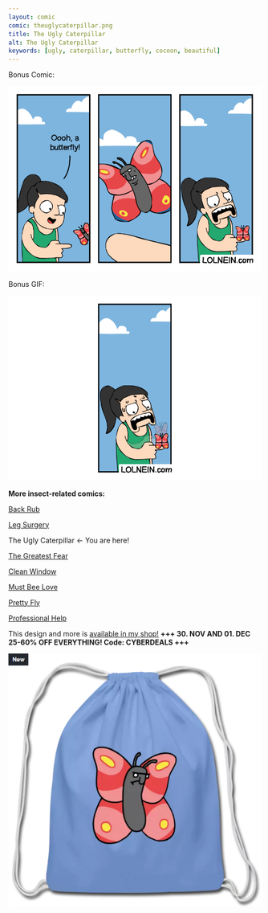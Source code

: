```yaml
---
layout: comic
comic: theuglycaterpillar.png
title: The Ugly Caterpillar
alt: The Ugly Caterpillar
keywords: [ugly, caterpillar, butterfly, cocoon, beautiful]
---
```


Bonus Comic:

![The Ugly Caterpillar Bonus Comic](/images/theuglycaterpillar_bonus.png)

Bonus GIF:

![The Ugly Caterpillar Bonus GIF](/images/theuglycaterpillar_bonus2.gif)


__More insect-related comics:__

[Back Rub](https://lolnein.com/2017/06/13/backrub/)

[Leg Surgery](https://lolnein.com/2017/06/30/legsurgery/)

The Ugly Caterpillar <- You are here!

[The Greatest Fear](https://lolnein.com/2018/06/18/thegreatestfear/)

[Clean Window](https://lolnein.com/2018/08/06/cleanwindow/)

[Must Bee Love](https://lolnein.com/2019/05/21/mustbeelove/)

[Pretty Fly](https://lolnein.com/2019/06/09/prettyfly/)

[Professional Help](https://lolnein.com/2019/09/03/professionalhelp/)


This design and more is [available in my shop!](https://www.redbubble.com/people/LOLNEIN/shop) __+++ 30. NOV AND 01. DEC 25-60% OFF EVERYTHING! Code: CYBERDEALS +++__

[![Ugly Butterfly Bag](/images/uglybutterfly_bag.png)](https://www.redbubble.com/people/LOLNEIN/shop)